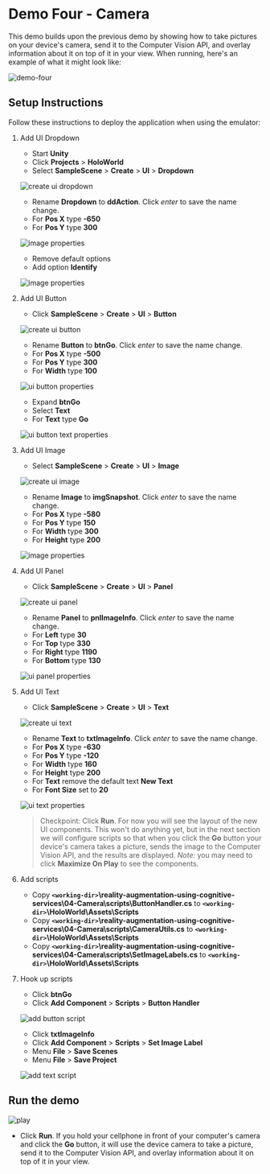 # Demo Four - Camera

This demo builds upon the previous demo by showing how to take pictures on your device's camera, send it to the Computer Vision API, and overlay information about it on top of it in your view. When running, here's an example of what it might look like:

![demo-four](setup/demo4-running-resized-66.png)

## Setup Instructions

Follow these instructions to deploy the application when using the emulator:

1. Add UI Dropdown

   - Start **Unity**
   - Click **Projects** > **HoloWorld**
   - Select **SampleScene** > **Create** > **UI** > **Dropdown**

   ![create ui dropdown](setup/create-ui-dropdown-resized-80.png)

   - Rename **Dropdown** to **ddAction**. Click *enter* to save the name change.
   - For **Pos X** type **-650**
   - For **Pos Y** type **300**

   ![image properties](setup/ui-dropdown-properties-labelled.png)

   - Remove default options
   - Add option **Identify**

   ![image properties](setup/ui-dropdown-options.png)

1. Add UI Button

   - Click **SampleScene** > **Create** > **UI** > **Button**

   ![create ui button](setup/create-ui-button-resized-66.png)

   - Rename **Button** to **btnGo**. Click *enter* to save the name change.
   - For **Pos X** type **-500**
   - For **Pos Y** type **300**
   - For **Width** type **100**

   ![ui button properties](setup/ui-button-properties-labelled.png)

   - Expand **btnGo**
   - Select **Text**
   - For **Text** type **Go**

   ![ui button text properties](setup/ui-button-text-properties-labelled.png)

1. Add UI Image

   - Select **SampleScene** > **Create** > **UI** > **Image**

   ![create ui image](setup/create-ui-image-resized-66.png)

   - Rename **Image** to **imgSnapshot**. Click *enter* to save the name change.
   - For **Pos X** type **-580**
   - For **Pos Y** type **150**
   - For **Width** type **300**
   - For **Height** type **200**

   ![image properties](setup/ui-image-properties-labelled-resized-66.png)

1. Add UI Panel

   - Click **SampleScene** > **Create** > **UI** > **Panel**

   ![create ui panel](setup/create-ui-panel-resized-66.png)

   - Rename **Panel** to **pnlImageInfo**. Click *enter* to save the name change.
   - For **Left** type **30**
   - For **Top** type **330**
   - For **Right** type **1190**
   - For **Bottom** type **130**

   ![ui panel properties](setup/ui-panel-properties-labelled-resized-66.png)

1. Add UI Text

   - Click **SampleScene** > **Create** > **UI** > **Text**

   ![create ui text](setup/create-ui-text-resized-66.png)

   - Rename **Text** to **txtImageInfo**. Click *enter* to save the name change.
   - For **Pos X** type **-630**
   - For **Pos Y** type **-120**
   - For **Width** type **160**
   - For **Height** type **200**
   - For **Text** remove the default text **New Text**
   - For **Font Size** set to **20**   

   ![ui text properties](setup/ui-text-properties-labelled-resized-66.png)

   > Checkpoint: Click **Run**. For now you will see the layout of the new UI components. This won't do anything yet, but in the next section we will configure scripts so that when you click the **Go** button your device's camera takes a picture, sends the image to the Computer Vision API, and the results are displayed. *Note:* you may need to click **Maximize On Play** to see the components.

1. Add scripts
   - Copy **`<working-dir>`\reality-augmentation-using-cognitive-services\04-Camera\scripts\ButtonHandler.cs** to **`<working-dir>`\HoloWorld\Assets\Scripts**
   - Copy **`<working-dir>`\reality-augmentation-using-cognitive-services\04-Camera\scripts\CameraUtils.cs** to **`<working-dir>`\HoloWorld\Assets\Scripts**
   - Copy **`<working-dir>`\reality-augmentation-using-cognitive-services\04-Camera\scripts\SetImageLabels.cs** to **`<working-dir>`\HoloWorld\Assets\Scripts**

1. Hook up scripts

   - Click **btnGo**
   - Click **Add Component** > **Scripts** > **Button Handler**

   ![add button script](setup/add-button-script-labelled.png)

   - Click **txtImageInfo**
   - Click **Add Component** > **Scripts** > **Set Image Label**
   - Menu **File** > **Save Scenes**
   - Menu **File** > **Save Project**

   ![add text script](setup/add-text-script-labelled.png)

## Run the demo

  ![play](setup/play-labelled-resized-66.png)

  - Click **Run**. If you hold your cellphone in front of your computer's camera and click the **Go** button, it will use the device camera to take a picture, send it to the Computer Vision API, and overlay information about it on top of it in your view.
